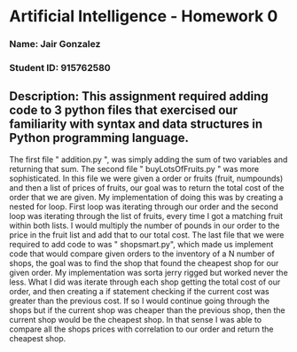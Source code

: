 # Artificial Intelligence - Homework 0
### Name: Jair Gonzalez
### Student ID: 915762580

## Description: This assignment required adding code to 3 python files that exercised our familiarity with syntax and data structures in Python programming language. 

The first file " addition.py ", was simply adding the sum of two variables and returning that sum. The second file " buyLotsOfFruits.py " was more sophisticated. In this file we were given a order or fruits (fruit, numpounds) and then a list of prices of fruits, our goal was to return the total cost of the order that we are given. My implementation of doing this was by creating a nested for loop. First loop was iterating through our order and the second loop was iterating through the list of fruits, every time I got a matching fruit within both lists. I would multiply the number of pounds in our order to the price in the fruit list and add that to our total cost. The last file that we were required to add code to was " shopsmart.py", which made us implement code that would compare given orders to the inventory of a N number of shops, the goal was to find the shop that found the cheapest shop for our given order. My implementation was sorta jerry rigged but worked never the less. What I did was iterate through each shop getting the total cost of our order, and then creating a if statement checking if the current cost was greater than the previous cost. If so I would continue going through the shops but if the current shop was cheaper than the previous shop, then the current shop would be the cheapest shop. In that sense I was able to compare all the shops prices with correlation to our order and return the cheapest shop. 
